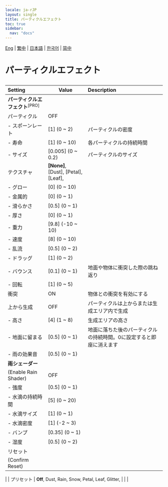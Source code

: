 ```yaml
---
locale: ja-rJP
layout: single
title: パーティクルエフェクト
toc: true
sidebar:
  nav: "docs"
---
```

[Eng](/dancexr/menu/2025.4/scene/particles) | [繁中](/tw/dancexr/menu/2025.4/scene/particles) | [日本語](/jp/dancexr/menu/2025.4/scene/particles) | [한국어](/kr/dancexr/menu/2025.4/scene/particles) | [简中](/zh/dancexr/menu/2025.4/scene/particles)

# パーティクルエフェクト

## 

| Setting | Value | Description |
| :--- | --- | :--- |
|**パーティクルエフェクト**<sup>[PRO]</sup> | | 
| パーティクル | OFF | 
|- スポーンレート| [1] (0 ~ 2) | パーティクルの密度
|- 寿命| [1] (0 ~ 10) | 各パーティクルの持続時間
|- サイズ| [0.005] (0 ~ 0.2) | パーティクルのサイズ
| テクスチャ |  **[None]**,  [Dust],  [Petal],  [Leaf],  |  |
|- グロー| [0] (0 ~ 10) | 
|- 金属的| [0] (0 ~ 1) | 
|- 滑らかさ| [0.5] (0 ~ 1) | 
|- 厚さ| [0] (0 ~ 1) | 
|- 重力| [9.8] (-10 ~ 10) | 
|- 速度| [8] (0 ~ 10) | 
|- 乱流| [0.5] (0 ~ 2) | 
|- ドラッグ| [1] (0 ~ 2) | 
|- バウンス| [0.1] (0 ~ 1) | 地面や物体に衝突した際の跳ね返り
|- 回転| [1] (0 ~ 5) | 
| 衝突 | ON | 物体との衝突を有効にする
| 上から生成 | OFF | パーティクルは上からまたは生成エリア内で生成
|- 高さ| [4] (1 ~ 8) | 生成エリアの高さ
|- 地面に留まる| [0.5] (0 ~ 1) | 地面に落ちた後のパーティクルの持続時間。0に設定すると即座に消えます
|- 雨の効果音| [0.5] (0 ~ 1) | 
|**雨シェーダー** | | 
| (Enable Rain Shader) | OFF | 
|- 強度| [0.5] (0 ~ 1) | 
|- 水滴の持続時間| [5] (0 ~ 20) | 
|- 水滴サイズ| [1] (0 ~ 1) | 
|- 水滴密度| [1] (-2 ~ 3) | 
|- バンプ| [0.35] (0 ~ 1) | 
|- 湿度| [0.5] (0 ~ 2) | 
| リセット || 
| (Confirm Reset) || 
|
| プリセット |  **Off**,  Dust,  Rain,  Snow,  Petal,  Leaf,  Glitter,  |  |
|
